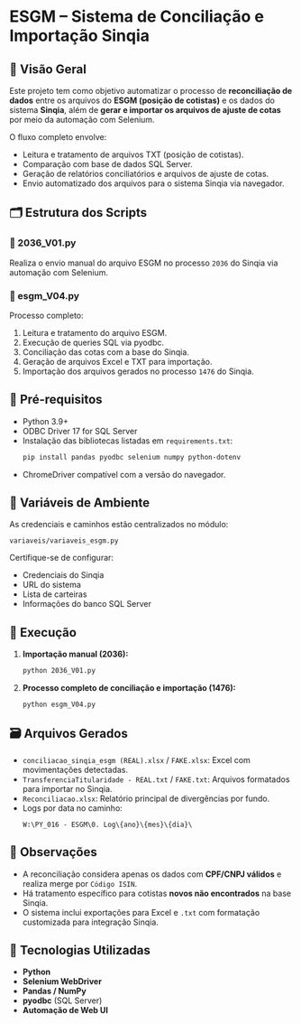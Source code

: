# ESGM – Sistema de Conciliação e Importação Sinqia

## 📌 Visão Geral

Este projeto tem como objetivo automatizar o processo de **reconciliação de dados** entre os arquivos do **ESGM (posição de cotistas)** e os dados do sistema **Sinqia**, além de **gerar e importar os arquivos de ajuste de cotas** por meio da automação com Selenium.

O fluxo completo envolve:
- Leitura e tratamento de arquivos TXT (posição de cotistas).
- Comparação com base de dados SQL Server.
- Geração de relatórios conciliatórios e arquivos de ajuste de cotas.
- Envio automatizado dos arquivos para o sistema Sinqia via navegador.

## 🗂️ Estrutura dos Scripts

### 🔹 2036_V01.py
Realiza o envio manual do arquivo ESGM no processo `2036` do Sinqia via automação com Selenium.

### 🔹 esgm_V04.py
Processo completo:
1. Leitura e tratamento do arquivo ESGM.
2. Execução de queries SQL via pyodbc.
3. Conciliação das cotas com a base do Sinqia.
4. Geração de arquivos Excel e TXT para importação.
5. Importação dos arquivos gerados no processo `1476` do Sinqia.

## 🔧 Pré-requisitos

- Python 3.9+
- ODBC Driver 17 for SQL Server
- Instalação das bibliotecas listadas em `requirements.txt`:
  ```bash
  pip install pandas pyodbc selenium numpy python-dotenv
  ```
- ChromeDriver compatível com a versão do navegador.

## 🔐 Variáveis de Ambiente

As credenciais e caminhos estão centralizados no módulo:
```
variaveis/variaveis_esgm.py
```
Certifique-se de configurar:
- Credenciais do Sinqia
- URL do sistema
- Lista de carteiras
- Informações do banco SQL Server

## 🚀 Execução

1. **Importação manual (2036):**
   ```bash
   python 2036_V01.py
   ```

2. **Processo completo de conciliação e importação (1476):**
   ```bash
   python esgm_V04.py
   ```

## 🗃️ Arquivos Gerados

- `conciliacao_sinqia_esgm (REAL).xlsx` / `FAKE.xlsx`: Excel com movimentações detectadas.
- `TransferenciaTitularidade - REAL.txt` / `FAKE.txt`: Arquivos formatados para importar no Sinqia.
- `Reconciliacao.xlsx`: Relatório principal de divergências por fundo.
- Logs por data no caminho:
  ```
  W:\PY_016 - ESGM\0. Log\{ano}\{mes}\{dia}\
  ```

## 📌 Observações

- A reconciliação considera apenas os dados com **CPF/CNPJ válidos** e realiza merge por `Código ISIN`.
- Há tratamento específico para cotistas **novos não encontrados** na base Sinqia.
- O sistema inclui exportações para Excel e `.txt` com formatação customizada para integração Sinqia.

## 🤖 Tecnologias Utilizadas

- **Python**
- **Selenium WebDriver**
- **Pandas / NumPy**
- **pyodbc** (SQL Server)
- **Automação de Web UI**
